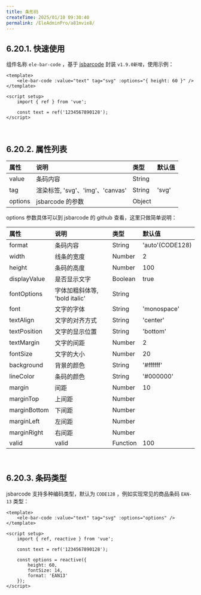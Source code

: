 ```yaml
---
title: 条形码
createTime: 2025/01/10 09:30:40
permalink: /EleAdminPro/a81mvie8/
---
```

## 6.20.1. 快速使用  

组件名称 `ele-bar-code` ，基于 [jsbarcode](https://github.com/lindell/JsBarcode) 封装 `v1.9.0新增`，使用示例：

```vue
<template>
    <ele-bar-code :value="text" tag="svg" :options="{ height: 60 }" />
</template>

<script setup>
    import { ref } from 'vue';

    const text = ref('1234567890128');
</script>
```

<br/>

## 6.20.2. 属性列表  

| 属性    | 说明                             | 类型   | 默认值 |
| :------ | :------------------------------- | :----- | :----- |
| value   | 条码内容                         | String |        |
| tag     | 渲染标签, 'svg'、'img'、'canvas' | String | 'svg'  |
| options | jsbarcode 的参数                 | Object |        |

options 参数具体可以到 jsbarcode 的 github 查看，这里只做简单说明：

| 属性         | 说明                          | 类型     | 默认值          |
| :----------- | :---------------------------- | :------- | :-------------- |
| format       | 条码内容                      | String   | 'auto'(CODE128) |
| width        | 线条的宽度                    | Number   | 2               |
| height       | 条码的高度                    | Number   | 100             |
| displayValue | 是否显示文字                  | Boolean  | true            |
| fontOptions  | 字体加粗斜体等, 'bold italic' | String   |                 |
| font         | 文字的字体                    | String   | 'monospace'     |
| textAlign    | 文字的对齐方式                | String   | 'center'        |
| textPosition | 文字的显示位置                | String   | 'bottom'        |
| textMargin   | 文字的间距                    | Number   | 2               |
| fontSize     | 文字的大小                    | Number   | 20              |
| background   | 背景的颜色                    | String   | '#ffffff'       |
| lineColor    | 条码的颜色                    | String   | '#000000'       |
| margin       | 间距                          | Number   | 10              |
| marginTop    | 上间距                        | Number   |                 |
| marginBottom | 下间距                        | Number   |                 |
| marginLeft   | 左间距                        | Number   |                 |
| marginRight  | 右间距                        | Number   |                 |
| valid        | valid                         | Function | 100             |

<br/>

## 6.20.3. 条码类型  

jsbarcode 支持多种编码类型，默认为 `CODE128` ，例如实现常见的商品条码 `EAN-13` 类型：

```vue
<template>
    <ele-bar-code :value="text" tag="svg" :options="options" />
</template>

<script setup>
    import { ref, reactive } from 'vue';

    const text = ref('1234567890128');

    const options = reactive({
        height: 60,
        fontSize: 14,
        format: 'EAN13'
    });
</script>
```